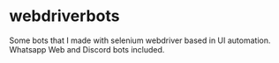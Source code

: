 # webdriverbots
Some bots that I made with selenium webdriver based in UI automation. Whatsapp Web and Discord bots included.
